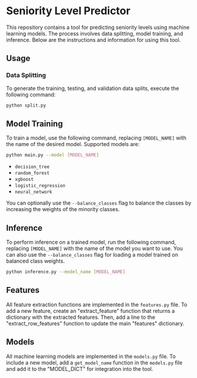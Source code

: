 # Seniority Level Predictor

This repository contains a tool for predicting seniority levels using machine learning models. The process involves data splitting, model training, and inference. Below are the instructions and information for using this tool.

## Usage

### Data Splitting
To generate the training, testing, and validation data splits, execute the following command:

```bash
python split.py
```

## Model Training

To train a model, use the following command, replacing `[MODEL_NAME]` with the name of the desired model. Supported models are:

```bash
python main.py --model [MODEL_NAME]
```

- `decision_tree`
- `random_forest`
- `xgboost`
- `logistic_regression`
- `neural_network`

You can optionally use the `--balance_classes` flag to balance the classes by increasing the weights of the minority classes.

## Inference

To perform inference on a trained model, run the following command, replacing `[MODEL_NAME]` with the name of the model you want to use. You can also use the `--balance_classes` flag for loading a model trained on balanced class weights.

```bash
python inference.py --model_name [MODEL_NAME]
```

## Features

All feature extraction functions are implemented in the `features.py` file. To add a new feature, create an "extract_feature" function that returns a dictionary with the extracted features. Then, add a line to the "extract_row_features" function to update the main "features" dictionary.

## Models

All machine learning models are implemented in the `models.py` file. To include a new model, add a `get_model_name` function in the `models.py` file and add it to the "MODEL_DICT" for integration into the tool.

